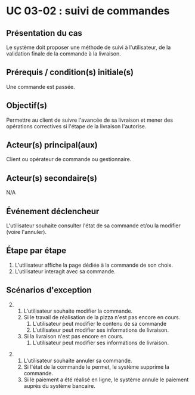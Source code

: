 # UC 03-02 : suivi de commandes

## Présentation du cas

Le système doit proposer une méthode de suivi à l'utilisateur, de la validation finale de la commande à la livraison.

## Prérequis / condition(s) initiale(s)

Une commande est passée.

## Objectif(s)

Permettre au client de suivre l'avancée de sa livraison et mener des opérations correctives si l'étape de la livraison l'autorise.

## Acteur(s) principal(aux)

Client ou opérateur de commande ou gestionnaire.

## Acteur(s) secondaire(s)

N/A

## Événement déclencheur

L'utilisateur souhaite consulter l'état de sa commande et/ou la modifier (voire l'annuler).

## Étape par étape

1. L'utilisateur affiche la page dédiée à la commande de son choix.
2. L'utilisateur interagit avec sa commande.

## Scénarios d'exception

2. 1. L'utilisateur souhaite modifier la commande.
   2. Si le travail de réalisation de la pizza n'est pas encore en cours.
      1. L'utilisateur peut modifier le contenu de sa commande
      2. L'utilisateur peut modifier ses informations de livraison.
   3. Si la livraison n'est pas encore en cours.
      1. L'utilisateur peut modifier ses informations de livraison.

<!-- -->

2. 1. L'utilisateur souhaite annuler sa commande.
   2. Si l'état de la commande le permet, le système supprime la commande.
   3. Si le paiement a été réalisé en ligne, le système annule le paiement auprès du système bancaire.
